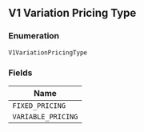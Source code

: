 ## V1 Variation Pricing Type

### Enumeration

`V1VariationPricingType`

### Fields

| Name |
|  --- |
| `FIXED_PRICING` |
| `VARIABLE_PRICING` |

